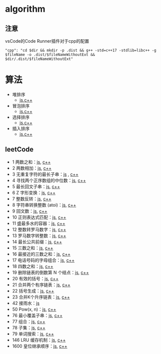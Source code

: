 # algorithm
## 注意
vsCode的Code Runner插件对于cpp的配置

`"cpp": "cd $dir && mkdir -p .dist && g++ -std=c++17 -stdlib=libc++ -g $fileName -o .dist/$fileNameWithoutExt && $dir/.dist/$fileNameWithoutExt"`
# 算法
- 堆排序
  - [js](./heap-sort.js),[c++](./heap-sort.cpp)
- 冒泡排序
  - [js](./bubble-sort.js),[c++](./bubble-sort.cpp)
- 选择排序
  - [js](./select-sort.js),[c++](./select-sort.cpp)
- 插入排序
  - [js](./insert-sort.js),[c++](./insert-sort.cpp)
## leetCode

-  1 两数之和：[js](./leetcode/two-sum.js), [c++](./leetcode/two-sum.cpp)
-  2 两数相加：[js](./leetcode/add-two-numbers.js), [c++](./leetcode/add-two-numbers.cpp)
-  3 无重复字符的最长子串：[js](./leetcode/longest-substring-without-repeating-characters.js)
, [c++](./leetcode/longest-substring-without-repeating-characters.cpp)
-  4 寻找两个正序数组的中位数：[js](./leetcode/median-of-two-sorted-arrays.js), [c++](./leetcode/median-of-two-sorted-arrays.cpp)
-  5 最长回文子串：[js](./leetcode/longest-palindromic-substring.js), [c++](./leetcode/longest-palindromic-substring.cpp)
-  6 Z 字形变换：[js](./leetcode/zigzag-conversion.js), [c++](./leetcode/zigzag-conversion.cpp)
-  7 整数反转：[js](./leetcode/reverse-integer.js), [c++](./leetcode/reverse-integer.cpp)
-  8 字符串转换整数 (atoi)：[js](./leetcode/string-to-integer-atoi.js), [c++](./leetcode/string-to-integer-atoi.cpp)
-  9 回文数：[js](./leetcode/palindrome-number.js), [c++](./leetcode/palindrome-number.cpp)
-  10 正则表达式匹配：[js](./leetcode/regular-expression-matching.js), [c++](./leetcode/regular-expression-matching.cpp)
-  11 盛最多水的容器：[js](./leetcode/container-with-most-water.js), [c++](./leetcode/container-with-most-water.cpp)
-  12 整数转罗马数字：[js](./leetcode/integer-to-roman.js), [c++](./leetcode/integer-to-roman.cpp)
-  13 罗马数字转整数：[js](./leetcode/roman-to-integer.js), [c++](./leetcode/roman-to-integer.cpp)
-  14 最长公共前缀：[js](./leetcode/longest-common-prefix.js), [c++](./leetcode/longest-common-prefix.cpp)
-  15 三数之和：[js](./leetcode/3sum.js), [c++](./leetcode/3sum.cpp)
-  16 最接近的三数之和：[js](./leetcode/3sum-closest.js), [c++](./leetcode/3sum-closest.cpp)
-  17 电话号码的字母组合：[js](./leetcode/letter-combinations-of-a-phone-number.js), [c++](./leetcode/letter-combinations-of-a-phone-number.cpp)
-  18 四数之和：[js](./leetcode/4sum.js), [c++](./leetcode/4sum.cpp)
-  19 删除链表的倒数第 N 个结点：[js](./leetcode/remove-nth-node-from-end-of-list.js), [c++](./leetcode/remove-nth-node-from-end-of-list.cpp)
-  20 有效的括号：[js](./leetcode/valid-parentheses.js), [c++](./leetcode/valid-parentheses.cpp)
-  21 合并两个有序链表：[js](./leetcode/merge-two-sorted-lists.js), [c++](./leetcode/merge-two-sorted-lists.cpp)
-  22 括号生成：[js](./leetcode/generate-parentheses.js), [c++](./leetcode/generate-parentheses.cpp)
-  23 合并K个升序链表：[js](./leetcode/merge-k-sorted-lists.js), [c++](./leetcode/merge-k-sorted-lists.cpp)
-  42 接雨水：[js](./leetcode/trapping-rain-water.js)
-  50 Pow(x, n)：[js](./leetcode/powx-n.js), [c++](./leetcode/powx-n.cpp)
-  76 最小覆盖子串：[js](./leetcode/minimum-window-substring.js), [c++](./leetcode/minimum-window-substring.cpp)
-  77 组合：[js](./leetcode/combinations.js), [c++](./leetcode/combinations.cpp)
-  78 子集：[js](./leetcode/subsets.js), [c++](./leetcode/subsets.cpp)
-  79 单词搜索：[js](./leetcode/word-search.js), [c++](./leetcode/word-search.cpp)
-  146 LRU 缓存机制：[js](./leetcode/lru-cache.js), [c++](./leetcode/lru-cache.cpp)
- 1600 皇位继承顺序：[js](./leetcode/throne-inheritance.js), [c++](./leetcode/throne-inheritance.cpp)